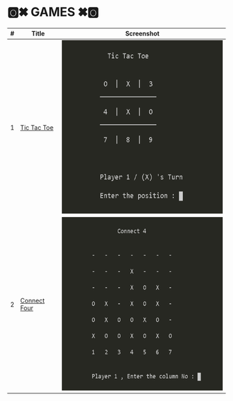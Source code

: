 <h1>🅾✖ GAMES ✖🅾</h1>

| #   | Title                                                                           | Screenshot                                                     |
| --- | ------------------------------------------------------------------------------- | -------------------------------------------------------------- |
| 1   | [Tic Tac Toe](https://github.com/DhruvPasricha/Games/blob/main/Tic%20Tac%20Toe/tic-tac-toe.cpp) | <img src ="Tic Tac Toe/img.png" height = "400" width = "450">  |
| 2   | [Connect Four](https://github.com/DhruvPasricha/Games/blob/main/Connect%20Four/connect-4.cpp)  | <img src ="Connect Four/img.png" height = "400" width = "450"> |

